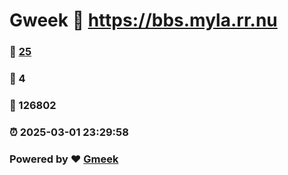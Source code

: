 # Gweek :link: https://bbs.myla.rr.nu 
### :page_facing_up: [25](https://bbs.myla.rr.nu/tag.html) 
### :speech_balloon: 4 
### :hibiscus: 126802 
### :alarm_clock: 2025-03-01 23:29:58 
### Powered by :heart: [Gmeek](https://github.com/Meekdai/Gmeek)
